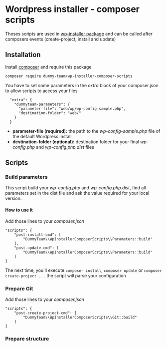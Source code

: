 # Wordpress installer - composer scripts
Thoses scripts are used in [wp-installer package](git@github.com:dummy-team/wp-installer.git) and can be called after composers events (create-project, install and update)

## Installation
Install [composer](https://getcomposer.org/doc/00-intro.md#installation-linux-unix-osx) and require this package

```
composer require dummy-team/wp-installer-composer-scripts
```
You have to set some parameters in the *extra* block of your composer.json to allow scripts to access your files
```
  "extra": {
    "dummyteam-parameters": {
      "parameter-file": "web/wp/wp-config-sample.php",
      "destination-folder": "web/"
    }
  }
```
- **parameter-file (required):** the path to the *wp-config-sample.php* file of the default Wordpress install
- **destination-folder (optional):** destination folder for your final *wp-config.php* and *wp-config.php.dist* files

## Scripts
### Build parameters
This script build your *wp-config.php* and *wp-config.php.dist*, find all parameters set in the dist file and ask the value required for your local version.
#### How to use it
Add those lines to your *composer.json*
```
"scripts": {
    "post-install-cmd": [
        "DummyTeam\\WpInstallerComposerScripts\\Parameters::build"
    ],
    "post-update-cmd": [
        "DummyTeam\\WpInstallerComposerScripts\\Parameters::build"
    ]
}
```
The next time, you'll execute `composer install`, `composer update` or `composer create-project ...` the script will parse your configuration

### Prepare Git
Add those lines to your *composer.json*
```
"scripts": {
    "post-create-project-cmd": [
        "DummyTeam\\WpInstallerComposerScripts\\Git::build"
    ]
}
```

### Prepare structure
